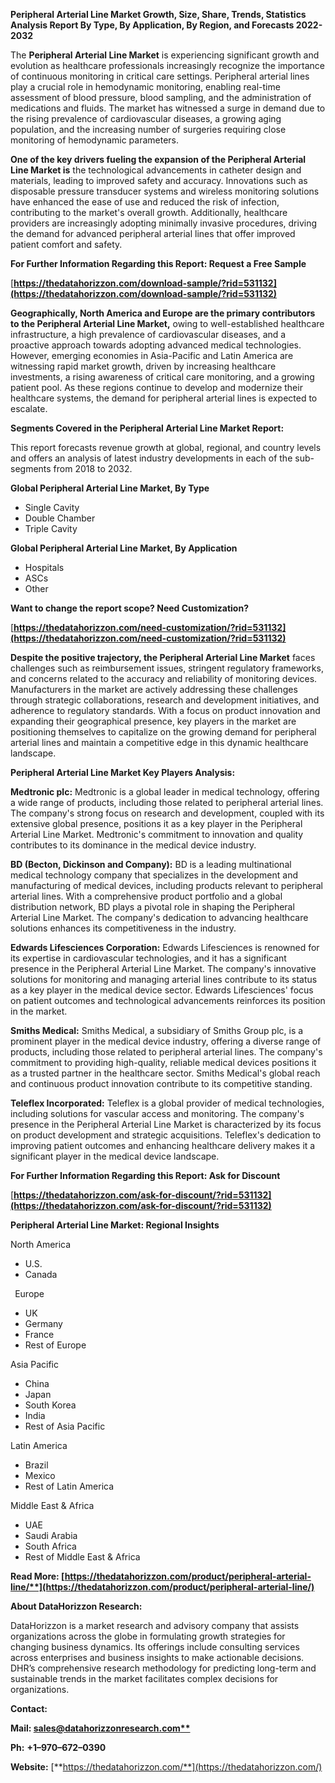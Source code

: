 ﻿**Peripheral Arterial Line Market Growth, Size, Share, Trends, Statistics Analysis Report By Type, By Application, By Region, and Forecasts 2022-2032**

The **Peripheral Arterial Line Market** is experiencing significant growth and evolution as healthcare professionals increasingly recognize the importance of continuous monitoring in critical care settings. Peripheral arterial lines play a crucial role in hemodynamic monitoring, enabling real-time assessment of blood pressure, blood sampling, and the administration of medications and fluids. The market has witnessed a surge in demand due to the rising prevalence of cardiovascular diseases, a growing aging population, and the increasing number of surgeries requiring close monitoring of hemodynamic parameters.

**One of the key drivers fueling the expansion of the Peripheral Arterial Line Market is** the technological advancements in catheter design and materials, leading to improved safety and accuracy. Innovations such as disposable pressure transducer systems and wireless monitoring solutions have enhanced the ease of use and reduced the risk of infection, contributing to the market's overall growth. Additionally, healthcare providers are increasingly adopting minimally invasive procedures, driving the demand for advanced peripheral arterial lines that offer improved patient comfort and safety. 

**For Further Information Regarding this Report: Request a Free Sample**	

[**https://thedatahorizzon.com/download-sample/?rid=531132](https://thedatahorizzon.com/download-sample/?rid=531132)** 

**Geographically, North America and Europe are the primary contributors to the Peripheral Arterial Line Market,** owing to well-established healthcare infrastructure, a high prevalence of cardiovascular diseases, and a proactive approach towards adopting advanced medical technologies. However, emerging economies in Asia-Pacific and Latin America are witnessing rapid market growth, driven by increasing healthcare investments, a rising awareness of critical care monitoring, and a growing patient pool. As these regions continue to develop and modernize their healthcare systems, the demand for peripheral arterial lines is expected to escalate.

**Segments Covered in the Peripheral Arterial Line Market Report:**

This report forecasts revenue growth at global, regional, and country levels and offers an analysis of latest industry developments in each of the sub-segments from 2018 to 2032.

**Global Peripheral Arterial Line Market, By Type**

- Single Cavity
- Double Chamber
- Triple Cavity

**Global Peripheral Arterial Line Market, By Application**

- Hospitals
- ASCs
- Other

**Want to change the report scope? Need Customization?**

[**https://thedatahorizzon.com/need-customization/?rid=531132](https://thedatahorizzon.com/need-customization/?rid=531132)** 

**Despite the positive trajectory, the Peripheral Arterial Line Market** faces challenges such as reimbursement issues, stringent regulatory frameworks, and concerns related to the accuracy and reliability of monitoring devices. Manufacturers in the market are actively addressing these challenges through strategic collaborations, research and development initiatives, and adherence to regulatory standards. With a focus on product innovation and expanding their geographical presence, key players in the market are positioning themselves to capitalize on the growing demand for peripheral arterial lines and maintain a competitive edge in this dynamic healthcare landscape.

**Peripheral Arterial Line Market Key Players Analysis:** 

**Medtronic plc:** Medtronic is a global leader in medical technology, offering a wide range of products, including those related to peripheral arterial lines. The company's strong focus on research and development, coupled with its extensive global presence, positions it as a key player in the Peripheral Arterial Line Market. Medtronic's commitment to innovation and quality contributes to its dominance in the medical device industry.

**BD (Becton, Dickinson and Company):** BD is a leading multinational medical technology company that specializes in the development and manufacturing of medical devices, including products relevant to peripheral arterial lines. With a comprehensive product portfolio and a global distribution network, BD plays a pivotal role in shaping the Peripheral Arterial Line Market. The company's dedication to advancing healthcare solutions enhances its competitiveness in the industry.

**Edwards Lifesciences Corporation:** Edwards Lifesciences is renowned for its expertise in cardiovascular technologies, and it has a significant presence in the Peripheral Arterial Line Market. The company's innovative solutions for monitoring and managing arterial lines contribute to its status as a key player in the medical device sector. Edwards Lifesciences' focus on patient outcomes and technological advancements reinforces its position in the market.

**Smiths Medical:** Smiths Medical, a subsidiary of Smiths Group plc, is a prominent player in the medical device industry, offering a diverse range of products, including those related to peripheral arterial lines. The company's commitment to providing high-quality, reliable medical devices positions it as a trusted partner in the healthcare sector. Smiths Medical's global reach and continuous product innovation contribute to its competitive standing.

**Teleflex Incorporated:** Teleflex is a global provider of medical technologies, including solutions for vascular access and monitoring. The company's presence in the Peripheral Arterial Line Market is characterized by its focus on product development and strategic acquisitions. Teleflex's dedication to improving patient outcomes and enhancing healthcare delivery makes it a significant player in the medical device landscape.

**For Further Information Regarding this Report: Ask for Discount**	

[**https://thedatahorizzon.com/ask-for-discount/?rid=531132](https://thedatahorizzon.com/ask-for-discount/?rid=531132)** 

**Peripheral Arterial Line Market: Regional Insights**

North America

- U.S.
- Canada

` `Europe

- UK
- Germany
- France
- Rest of Europe

Asia Pacific

- China
- Japan
- South Korea
- India
- Rest of Asia Pacific

Latin America

- Brazil
- Mexico
- Rest of Latin America

Middle East & Africa

- UAE
- Saudi Arabia
- South Africa
- Rest of Middle East & Africa

**Read More: [https://thedatahorizzon.com/product/peripheral-arterial-line/**](https://thedatahorizzon.com/product/peripheral-arterial-line/)** 

**About DataHorizzon Research:**

DataHorizzon is a market research and advisory company that assists organizations across the globe in formulating growth strategies for changing business dynamics. Its offerings include consulting services across enterprises and business insights to make actionable decisions. DHR’s comprehensive research methodology for predicting long-term and sustainable trends in the market facilitates complex decisions for organizations.

**Contact:**

**Mail: [sales@datahorizzonresearch.com**](mailto:sales@datahorizzonresearch.com)**

**Ph:** **+1–970–672–0390**

**Website:** [**https://thedatahorizzon.com/**](https://thedatahorizzon.com/)

